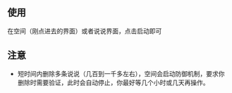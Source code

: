 ﻿## 使用

在空间（刚点进去的界面）或者说说界面，点击启动即可


## 注意

* 短时间内删除多条说说（几百到一千多左右），空间会启动防御机制，要求你删除时需要验证，此时会自动停止，你最好等几个小时或几天再操作。
